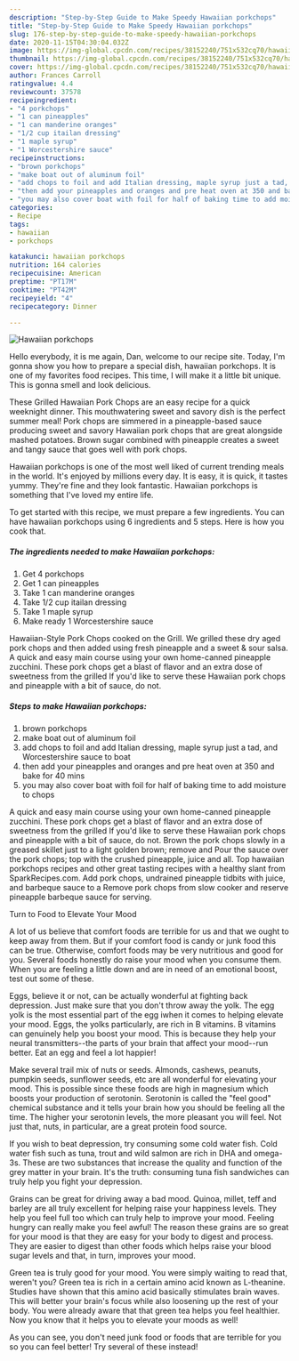 ```yaml
---
description: "Step-by-Step Guide to Make Speedy Hawaiian porkchops"
title: "Step-by-Step Guide to Make Speedy Hawaiian porkchops"
slug: 176-step-by-step-guide-to-make-speedy-hawaiian-porkchops
date: 2020-11-15T04:30:04.032Z
image: https://img-global.cpcdn.com/recipes/38152240/751x532cq70/hawaiian-porkchops-recipe-main-photo.jpg
thumbnail: https://img-global.cpcdn.com/recipes/38152240/751x532cq70/hawaiian-porkchops-recipe-main-photo.jpg
cover: https://img-global.cpcdn.com/recipes/38152240/751x532cq70/hawaiian-porkchops-recipe-main-photo.jpg
author: Frances Carroll
ratingvalue: 4.4
reviewcount: 37578
recipeingredient:
- "4 porkchops"
- "1 can pineapples"
- "1 can manderine oranges"
- "1/2 cup itailan dressing"
- "1 maple syrup"
- "1 Worcestershire sauce"
recipeinstructions:
- "brown porkchops"
- "make boat out of aluminum foil"
- "add chops to foil and add Italian dressing, maple syrup just a tad, and Worcestershire sauce to boat"
- "then add your pineapples and oranges and pre heat oven at 350 and bake for 40 mins"
- "you may also cover boat with foil for half of baking time to add moisture to chops"
categories:
- Recipe
tags:
- hawaiian
- porkchops

katakunci: hawaiian porkchops 
nutrition: 164 calories
recipecuisine: American
preptime: "PT17M"
cooktime: "PT42M"
recipeyield: "4"
recipecategory: Dinner

---
```



![Hawaiian porkchops](https://img-global.cpcdn.com/recipes/38152240/751x532cq70/hawaiian-porkchops-recipe-main-photo.jpg)

Hello everybody, it is me again, Dan, welcome to our recipe site. Today, I'm gonna show you how to prepare a special dish, hawaiian porkchops. It is one of my favorites food recipes. This time, I will make it a little bit unique. This is gonna smell and look delicious.

These Grilled Hawaiian Pork Chops are an easy recipe for a quick weeknight dinner. This mouthwatering sweet and savory dish is the perfect summer meal! Pork chops are simmered in a pineapple-based sauce producing sweet and savory Hawaiian pork chops that are great alongside mashed potatoes. Brown sugar combined with pineapple creates a sweet and tangy sauce that goes well with pork chops.

Hawaiian porkchops is one of the most well liked of current trending meals in the world. It's enjoyed by millions every day. It is easy, it is quick, it tastes yummy. They're fine and they look fantastic. Hawaiian porkchops is something that I've loved my entire life.


To get started with this recipe, we must prepare a few ingredients. You can have hawaiian porkchops using 6 ingredients and 5 steps. Here is how you cook that.

<!--inarticleads1-->

##### The ingredients needed to make Hawaiian porkchops:

1. Get 4 porkchops
1. Get 1 can pineapples
1. Take 1 can manderine oranges
1. Take 1/2 cup itailan dressing
1. Take 1 maple syrup
1. Make ready 1 Worcestershire sauce


Hawaiian-Style Pork Chops cooked on the Grill. We grilled these dry aged pork chops and then added using fresh pineapple and a sweet &amp; sour salsa. A quick and easy main course using your own home-canned pineapple zucchini. These pork chops get a blast of flavor and an extra dose of sweetness from the grilled If you&#39;d like to serve these Hawaiian pork chops and pineapple with a bit of sauce, do not. 

<!--inarticleads2-->

##### Steps to make Hawaiian porkchops:

1. brown porkchops
1. make boat out of aluminum foil
1. add chops to foil and add Italian dressing, maple syrup just a tad, and Worcestershire sauce to boat
1. then add your pineapples and oranges and pre heat oven at 350 and bake for 40 mins
1. you may also cover boat with foil for half of baking time to add moisture to chops


A quick and easy main course using your own home-canned pineapple zucchini. These pork chops get a blast of flavor and an extra dose of sweetness from the grilled If you&#39;d like to serve these Hawaiian pork chops and pineapple with a bit of sauce, do not. Brown the pork chops slowly in a greased skillet just to a light golden brown; remove and Pour the sauce over the pork chops; top with the crushed pineapple, juice and all. Top hawaiian porkchops recipes and other great tasting recipes with a healthy slant from SparkRecipes.com. Add pork chops, undrained pineapple tidbits with juice, and barbeque sauce to a Remove pork chops from slow cooker and reserve pineapple barbeque sauce for serving. 

Turn to Food to Elevate Your Mood


A lot of us believe that comfort foods are terrible for us and that we ought to keep away from them. But if your comfort food is candy or junk food this can be true. Otherwise, comfort foods may be very nutritious and good for you. Several foods honestly do raise your mood when you consume them. When you are feeling a little down and are in need of an emotional boost, test out some of these.

Eggs, believe it or not, can be actually wonderful at fighting back depression. Just make sure that you don't throw away the yolk. The egg yolk is the most essential part of the egg iwhen it comes to helping elevate your mood. Eggs, the yolks particularly, are rich in B vitamins. B vitamins can genuinely help you boost your mood. This is because they help your neural transmitters--the parts of your brain that affect your mood--run better. Eat an egg and feel a lot happier!

Make several trail mix of nuts or seeds. Almonds, cashews, peanuts, pumpkin seeds, sunflower seeds, etc are all wonderful for elevating your mood. This is possible since these foods are high in magnesium which boosts your production of serotonin. Serotonin is called the "feel good" chemical substance and it tells your brain how you should be feeling all the time. The higher your serotonin levels, the more pleasant you will feel. Not just that, nuts, in particular, are a great protein food source.

If you wish to beat depression, try consuming some cold water fish. Cold water fish such as tuna, trout and wild salmon are rich in DHA and omega-3s. These are two substances that increase the quality and function of the grey matter in your brain. It's the truth: consuming tuna fish sandwiches can truly help you fight your depression. 

Grains can be great for driving away a bad mood. Quinoa, millet, teff and barley are all truly excellent for helping raise your happiness levels. They help you feel full too which can truly help to improve your mood. Feeling hungry can really make you feel awful! The reason these grains are so great for your mood is that they are easy for your body to digest and process. They are easier to digest than other foods which helps raise your blood sugar levels and that, in turn, improves your mood.

Green tea is truly good for your mood. You were simply waiting to read that, weren't you? Green tea is rich in a certain amino acid known as L-theanine. Studies have shown that this amino acid basically stimulates brain waves. This will better your brain's focus while also loosening up the rest of your body. You were already aware that that green tea helps you feel healthier. Now you know that it helps you to elevate your moods as well!

As you can see, you don't need junk food or foods that are terrible for you so you can feel better! Try several of these instead!

